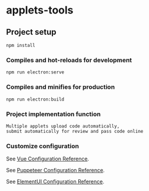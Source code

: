 # applets-tools

## Project setup
```
npm install
```

### Compiles and hot-reloads for development
```
npm run electron:serve
```

### Compiles and minifies for production
```
npm run electron:build
```

### Project implementation function
```
Multiple applets upload code automatically, 
submit automatically for review and pass code online
```

### Customize configuration
See [Vue Configuration Reference](https://cli.vuejs.org/config/).

See [Puppeteer Configuration Reference](https://pptr.dev/).

See [ElementUI Configuration Reference](https://pptr.dev/).
